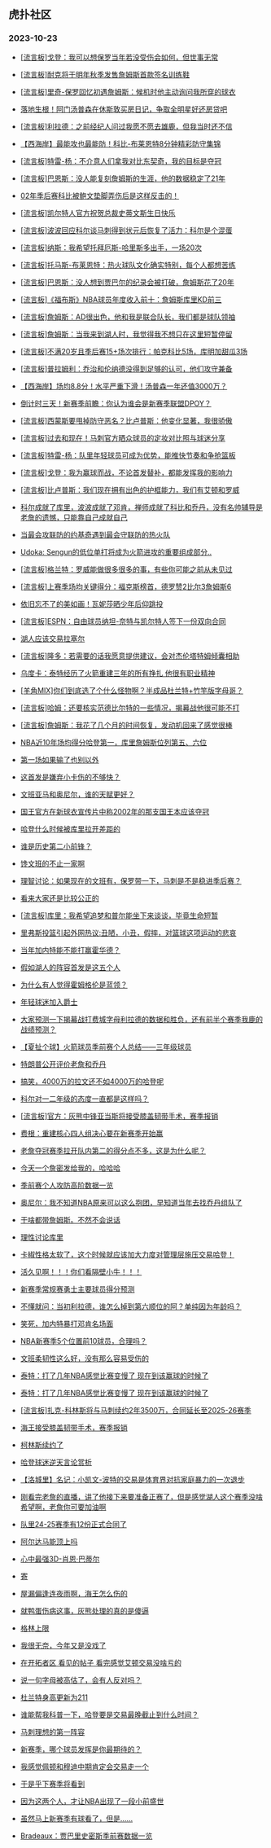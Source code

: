 ## 虎扑社区 
### 2023-10-23

+ [[流言板]戈登：我可以想保罗当年若没受伤会如何，但世事无常](https://bbs.hupu.com/622582789.html)

+ [[流言板]耐克将于明年秋季发售詹姆斯首款签名训练鞋](https://bbs.hupu.com/622580189.html)

+ [[流言板]里奇-保罗回忆初遇詹姆斯：候机时他主动询问我所穿的球衣](https://bbs.hupu.com/622582668.html)

+ [落地生根！阿门汤普森在休斯敦买房日记，争取全明星好还房贷吧](https://bbs.hupu.com/622580068.html)

+ [[流言板]利拉德：之前经纪人问过我愿不愿去雄鹿，但我当时还不信](https://bbs.hupu.com/622582905.html)

+ [【西海岸】最能攻也最能防！科比-布莱恩特8分钟精彩防守集锦](https://bbs.hupu.com/622579305.html)

+ [[流言板]特雷-杨：不介意人们拿我对比东契奇，我的目标是夺冠](https://bbs.hupu.com/622583558.html)

+ [[流言板]巴恩斯：没人能复刻詹姆斯的生涯，他的数据稳定了21年](https://bbs.hupu.com/622578364.html)

+ [02年季后赛科比被鲍文垫脚弄伤后是这样反击的！](https://bbs.hupu.com/622578115.html)

+ [[流言板]凯尔特人官方祝贺总裁史蒂文斯生日快乐](https://bbs.hupu.com/622583337.html)

+ [[流言板]波波回应科尔谈马刺得到状元后恢复了活力：科尔是个混蛋](https://bbs.hupu.com/622576947.html)

+ [[流言板]纳斯：我希望托拜厄斯-哈里斯多出手，一场20次](https://bbs.hupu.com/622581999.html)

+ [[流言板]托马斯-布莱恩特：热火球队文化确实特别，每个人都想苦练](https://bbs.hupu.com/622582990.html)

+ [[流言板]巴恩斯：没人想到贾巴尔的纪录会被打破，詹姆斯花了20年](https://bbs.hupu.com/622578479.html)

+ [[流言板]《福布斯》NBA球员年度收入前十：詹姆斯库里KD前三](https://bbs.hupu.com/622577960.html)

+ [[流言板]詹姆斯：AD很出色，他和我是联合队长，我们都是球队领袖](https://bbs.hupu.com/622576366.html)

+ [[流言板]詹姆斯：当我来到湖人时，我觉得我不想只在这里短暂停留](https://bbs.hupu.com/622576177.html)

+ [[流言板]不满20岁且季后赛15+场次排行：帕克科比5场，库明加甜瓜3场](https://bbs.hupu.com/622584904.html)

+ [[流言板]普拉姆利：乔治和伦纳德没得到足够的认可，他们攻守兼备](https://bbs.hupu.com/622583453.html)

+ [【西海岸】场均8.8分！水平严重下滑！汤普森一年还值3000万？](https://bbs.hupu.com/622578637.html)

+ [倒计时三天！新赛季前瞻：你认为谁会是新赛季联盟DPOY？](https://bbs.hupu.com/622575580.html)

+ [[流言板]西蒙斯要甩掉防守恶名？比卢普斯：他变化显著，我很骄傲](https://bbs.hupu.com/622584233.html)

+ [[流言板]过去和现在！马刺官方晒众球员的定妆对比照与球迷分享](https://bbs.hupu.com/622580258.html)

+ [[流言板]特雷-杨：队里年轻球员可成为优势，能推快节奏和争抢篮板](https://bbs.hupu.com/622583744.html)

+ [[流言板]戈登：我为赢球而战，不论首发替补，都能发挥我的影响力](https://bbs.hupu.com/622583876.html)

+ [[流言板]比卢普斯：我们现在拥有出色的护框能力，我们有艾顿和罗威](https://bbs.hupu.com/622582490.html)

+ [科尔成就了库里，波波成就了邓肯，禅师成就了科比和乔丹，没有名帅辅导是老詹的遗憾，只能靠自己成就自己](https://bbs.hupu.com/622583201.html)

+ [当最会攻联防的约基奇遇到最会守联防的热火队](https://bbs.hupu.com/622575239.html)

+ [Udoka: Sengun的低位单打将成为火箭进攻的重要组成部分..](https://bbs.hupu.com/622583873.html)

+ [[流言板]格兰特：罗威能做很多很多的事，有些你可能之前从未见过](https://bbs.hupu.com/622583495.html)

+ [[流言板]上赛季场均关键得分：福克斯榜首，德罗赞2比尔3詹姆斯6](https://bbs.hupu.com/622575751.html)

+ [依旧忘不了的美如画！瓦妮莎晒少年后仰跳投](https://bbs.hupu.com/622575291.html)

+ [[流言板]ESPN：自由球员纳坦-奈特与凯尔特人签下一份双向合同](https://bbs.hupu.com/622585619.html)

+ [湖人应该交易拉塞尔](https://bbs.hupu.com/622584161.html)

+ [[流言板]隆多：若需要的话我愿意提供建议，会对杰伦塔特姆倾囊相助](https://bbs.hupu.com/622575316.html)

+ [乌度卡：泰特经历了火箭重建三年的所有挣扎 他很有职业精神](https://bbs.hupu.com/622584174.html)

+ [[羊角MIX]你们到底选了个什么怪物啊？半成品杜兰特+竹竿版字母哥？](https://bbs.hupu.com/622574856.html)

+ [[流言板]哈姆：还要核实范德比尔特的一些情况，揭幕战他很可能不打](https://bbs.hupu.com/622576734.html)

+ [[流言板]詹姆斯：我花了几个月的时间恢复，发动机回来了感觉很棒](https://bbs.hupu.com/622574993.html)

+ [NBA近10年场均得分哈登第一，库里詹姆斯位列第五、六位](https://bbs.hupu.com/622584969.html)

+ [第一场如果输了也别以外](https://bbs.hupu.com/622584845.html)

+ [这首发是嫌弃小卡伤的不够快？](https://bbs.hupu.com/622583344.html)

+ [文班亚马和奥尼尔，谁的天赋更好？](https://bbs.hupu.com/622585017.html)

+ [国王官方在新球衣宣传片中称2002年的那支国王本应该夺冠](https://bbs.hupu.com/622575266.html)

+ [哈登什么时候被库里拉开差距的](https://bbs.hupu.com/622584999.html)

+ [谁是历史第二小前锋？](https://bbs.hupu.com/622584957.html)

+ [馋文班的不止一家啊](https://bbs.hupu.com/622583022.html)

+ [理智讨论：如果现在的文班有，保罗带一下，马刺是不是稳进季后赛？](https://bbs.hupu.com/622585052.html)

+ [看来大家还是比较公正的](https://bbs.hupu.com/622579648.html)

+ [[流言板]库里：我希望追梦和普尔能坐下来谈谈，毕竟生命短暂](https://bbs.hupu.com/622574290.html)

+ [里弗斯投篮引起外网热议:丑陋，小丑，假摔，对篮球这项运动的悲哀](https://bbs.hupu.com/622577564.html)

+ [当年加内特能不能打赢霍华德？](https://bbs.hupu.com/622583324.html)

+ [假如湖人的阵容首发是这五个人](https://bbs.hupu.com/622584150.html)

+ [为什么有人觉得霍姆格伦是蓝领？](https://bbs.hupu.com/622584537.html)

+ [年轻球迷加入爵士](https://bbs.hupu.com/622583941.html)

+ [大家预测一下揭幕战打费城字母利拉德的数据和胜负，还有前半个赛季我鹿的战绩预测？](https://bbs.hupu.com/622584666.html)

+ [【夏扯个球】火箭球员季前赛个人总结——三年级球员](https://bbs.hupu.com/622583085.html)

+ [特朗普公开评价老詹和乔丹](https://bbs.hupu.com/622574848.html)

+ [搞笑，4000万的拉文还不如4000万的哈登呢](https://bbs.hupu.com/622583182.html)

+ [科尔对一二年级的态度一直都是这样吗？](https://bbs.hupu.com/622584278.html)

+ [[流言板]官方：灰熊中锋亚当斯将接受膝盖韧带手术，赛季报销](https://bbs.hupu.com/622586143.html)

+ [费根：重建核心四人组决心要在新赛季开始赢](https://bbs.hupu.com/622585278.html)

+ [老詹夺冠赛季拉开队内第二的得分点不多，这是为什么呢？](https://bbs.hupu.com/622585921.html)

+ [今天一个詹密发给我的，哈哈哈](https://bbs.hupu.com/622585544.html)

+ [季前赛个人攻防高阶数据一览](https://bbs.hupu.com/622585835.html)

+ [奥尼尔：我不知道NBA原来可以这么抱团，早知道当年去找乔丹组队了](https://bbs.hupu.com/622585503.html)

+ [干啥都带詹姆斯。不然不会说话](https://bbs.hupu.com/622585908.html)

+ [理性讨论库里](https://bbs.hupu.com/622585741.html)

+ [卡椒性格太软了，这个时候就应该加大力度对管理层施压交易哈登！](https://bbs.hupu.com/622585719.html)

+ [活久见啊！！！你们看隔壁小牛！！！](https://bbs.hupu.com/622585393.html)

+ [新赛季常规赛勇士主要球员得分预测](https://bbs.hupu.com/622585672.html)

+ [不懂就问：当初利拉德，谁怎么掉到第六顺位的阿？单纯因为年龄吗？](https://bbs.hupu.com/622585144.html)

+ [笑死，加内特暴打邓肯名场面](https://bbs.hupu.com/622585644.html)

+ [NBA新赛季5个位置前10球员，合理吗？](https://bbs.hupu.com/622585174.html)

+ [文班柔韧性这么好，没有那么容易受伤的](https://bbs.hupu.com/622585224.html)

+ [泰特：打了几年NBA感觉比赛变慢了 现在到该赢球的时候了](https://bbs.hupu.com/622585537.html)

+ [泰特：打了几年NBA感觉比赛变慢了 现在到该赢球的时候了](https://bbs.hupu.com/622584640.html)

+ [[流言板]扎克-科林斯将与马刺续约2年3500万，合同延长至2025-26赛季](https://bbs.hupu.com/622586263.html)

+ [海王接受膝盖韧带手术，赛季报销](https://bbs.hupu.com/622586196.html)

+ [柯林斯续约了](https://bbs.hupu.com/622586290.html)

+ [哈登球迷逆天言论赏析](https://bbs.hupu.com/622585979.html)

+ [【洛城里】名记：小凯文-波特的交易是体育界对抗家庭暴力的一次退步](https://bbs.hupu.com/622585938.html)

+ [刚看完老詹的直播，讲了他接下来要准备正赛了，但是感觉湖人这个赛季没啥希望啊，老詹你可要加油啊](https://bbs.hupu.com/622586240.html)

+ [队里24-25赛季有12份正式合同了](https://bbs.hupu.com/622586364.html)

+ [阿尔达马能顶上吗](https://bbs.hupu.com/622586230.html)

+ [心中最强3D-肖恩·巴蒂尔](https://bbs.hupu.com/622578046.html)

+ [寄](https://bbs.hupu.com/622586161.html)

+ [屋漏偏逢连夜雨啊，海王怎么伤的](https://bbs.hupu.com/622586173.html)

+ [就鸭蛋伤病这事，灰熊处理的真的是傻逼](https://bbs.hupu.com/622586381.html)

+ [格林上限](https://bbs.hupu.com/622586136.html)

+ [我很无奈，今年又是没戏了](https://bbs.hupu.com/622586197.html)

+ [在开拓者区 看见的帖子 看完感觉艾顿交易没啥亏的](https://bbs.hupu.com/622586282.html)

+ [说一句字母被高估了，会有人反对吗？](https://bbs.hupu.com/622586134.html)

+ [杜兰特身高更新为211](https://bbs.hupu.com/622586212.html)

+ [谁能帮我科普一下，哈登要是交易最晚截止到什么时间？](https://bbs.hupu.com/622585779.html)

+ [马刺理想的第一阵容](https://bbs.hupu.com/622585762.html)

+ [新赛季，哪个球员发挥是你最期待的？](https://bbs.hupu.com/622584674.html)

+ [我感觉佩顿和穆迪中期肯定会交易走一个](https://bbs.hupu.com/622586321.html)

+ [于是乎下赛季将看到](https://bbs.hupu.com/622586489.html)

+ [因为这两个人，才让NBA出现了一段小前盛世](https://bbs.hupu.com/622586426.html)

+ [虽然马上新赛季有球看了，但是……](https://bbs.hupu.com/622584672.html)

+ [Bradeaux：贾巴里史密斯季前赛数据一览](https://bbs.hupu.com/622579040.html)

